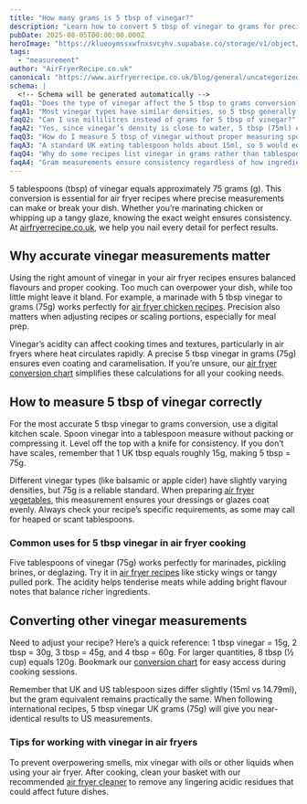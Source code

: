```yaml
---
title: "How many grams is 5 tbsp of vinegar?"
description: "Learn how to convert 5 tbsp of vinegar to grams for precise air fryer recipes. Get accurate measurements and cooking tips in seconds!"
pubDate: 2025-08-05T00:00:00.000Z
heroImage: "https://klueoymssxwfnxsvcyhv.supabase.co/storage/v1/object/public/Shmucket/how-many-grams-is-5-tbsp-of-vinegar.webp"
tags:
  - "measurement"
author: "AirFryerRecipe.co.uk"
canonical: "https://www.airfryerrecipe.co.uk/blog/general/uncategorized/how-many-grams-is-5-tbsp-of-vinegar"
schema: |
  <!-- Schema will be generated automatically -->
faqQ1: "Does the type of vinegar affect the 5 tbsp to grams conversion?"
faqA1: "Most vinegar types have similar densities, so 5 tbsp generally equals 75g across white, apple cider, or balsamic varieties. However, thicker vinegars like aged balsamic may weigh slightly more due to reduced water content. For precise baking recipes, weigh your specific vinegar type."
faqQ2: "Can I use millilitres instead of grams for 5 tbsp of vinegar?"
faqA2: "Yes, since vinegar’s density is close to water, 5 tbsp (75ml) equals about 75g. Millilitres measure volume while grams measure weight, but for vinegar, the numbers align nearly perfectly. Use whichever measurement your recipe specifies for best results."
faqQ3: "How do I measure 5 tbsp of vinegar without proper measuring spoons?"
faqA3: "A standard UK eating tablespoon holds about 15ml, so 5 would equal 75g. Alternatively, use a kitchen scale for accuracy. For small quantities, a medicine syringe or shot glass (1 shot = 25ml) can help approximate the right amount when halving or doubling recipes."
faqQ4: "Why do some recipes list vinegar in grams rather than tablespoons?"
faqA4: "Gram measurements ensure consistency regardless of how ingredients are packed or spoon sizes vary. Professional recipes often use weights for precision, especially in baking or when scaling recipes. For air fryer cooking, grams help achieve perfectly balanced flavours every time."
---
```

<p>5 tablespoons (tbsp) of vinegar equals approximately 75 grams (g). This conversion is essential for air fryer recipes where precise measurements can make or break your dish. Whether you’re marinating chicken or whipping up a tangy glaze, knowing the exact weight ensures consistency. At <a href=https://www.airfryerrecipe.co.uk>airfryerrecipe.co.uk</a>, we help you nail every detail for perfect results.</p>

<h2>Why accurate vinegar measurements matter</h2>  
<p>Using the right amount of vinegar in your air fryer recipes ensures balanced flavours and proper cooking. Too much can overpower your dish, while too little might leave it bland. For example, a marinade with 5 tbsp vinegar to grams (75g) works perfectly for <a href=https://www.airfryerrecipe.co.uk/recipe-category/chicken>air fryer chicken recipes</a>. Precision also matters when adjusting recipes or scaling portions, especially for meal prep.</p>  
<p>Vinegar’s acidity can affect cooking times and textures, particularly in air fryers where heat circulates rapidly. A precise 5 tbsp vinegar in grams (75g) ensures even coating and caramelisation. If you’re unsure, our <a href=https://www.airfryerrecipe.co.uk/air-fryer-conversion-chart>air fryer conversion chart</a> simplifies these calculations for all your cooking needs.</p>

<h2>How to measure 5 tbsp of vinegar correctly</h2>  
<p>For the most accurate 5 tbsp vinegar to grams conversion, use a digital kitchen scale. Spoon vinegar into a tablespoon measure without packing or compressing it. Level off the top with a knife for consistency. If you don’t have scales, remember that 1 UK tbsp equals roughly 15g, making 5 tbsp = 75g.</p>  
<p>Different vinegar types (like balsamic or apple cider) have slightly varying densities, but 75g is a reliable standard. When preparing <a href=https://www.airfryerrecipe.co.uk/recipe-category/vegetables>air fryer vegetables</a>, this measurement ensures your dressings or glazes coat evenly. Always check your recipe’s specific requirements, as some may call for heaped or scant tablespoons.</p>

<h3>Common uses for 5 tbsp vinegar in air fryer cooking</h3>  
<p>Five tablespoons of vinegar (75g) works perfectly for marinades, pickling brines, or deglazing. Try it in <a href=https://www.airfryerrecipe.co.uk/recipes>air fryer recipes</a> like sticky wings or tangy pulled pork. The acidity helps tenderise meats while adding bright flavour notes that balance richer ingredients.</p>

<h2>Converting other vinegar measurements</h2>  
<p>Need to adjust your recipe? Here’s a quick reference: 1 tbsp vinegar = 15g, 2 tbsp = 30g, 3 tbsp = 45g, and 4 tbsp = 60g. For larger quantities, 8 tbsp (½ cup) equals 120g. Bookmark our <a href=https://www.airfryerrecipe.co.uk/air-fryer-conversion-chart>conversion chart</a> for easy access during cooking sessions.</p>  
<p>Remember that UK and US tablespoon sizes differ slightly (15ml vs 14.79ml), but the gram equivalent remains practically the same. When following international recipes, 5 tbsp vinegar UK grams (75g) will give you near-identical results to US measurements.</p>

<h3>Tips for working with vinegar in air fryers</h3>  
<p>To prevent overpowering smells, mix vinegar with oils or other liquids when using your air fryer. After cooking, clean your basket with our recommended <a href=https://www.airfryerrecipe.co.uk/air-fryer-cleaner>air fryer cleaner</a> to remove any lingering acidic residues that could affect future dishes.</p>
